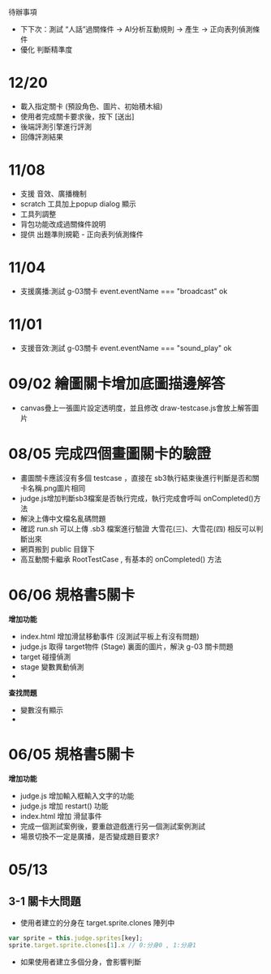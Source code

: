 待辦事項

- 下下次：測試 “人話”過關條件 → AI分析互動規則 → 產生 → 正向表列偵測條件
- 優化 判斷精準度

# 12/20
- 載入指定關卡 (預設角色、圖片、初始積木組)
- 使用者完成關卡要求後，按下 [送出]
- 後端評測引擎進行評測
- 回傳評測結果



# 11/08
- 支援 音效、廣播機制
- scratch 工具加上popup dialog 顯示
- 工具列調整
- 背包功能改成過關條件說明 
- 提供 出題準則規範 - 正向表列偵測條件

# 11/04
- 支援廣播:測試 g-03關卡 event.eventName === "broadcast" ok

# 11/01
- 支援音效:測試 g-03關卡 event.eventName === "sound_play" ok

# 09/02 繪圖關卡增加底圖描邊解答
- canvas疊上一張圖片設定透明度，並且修改 draw-testcase.js會放上解答圖片

# 08/05 完成四個畫圖關卡的驗證
- 畫圖關卡應該沒有多個 testcase ，直接在 sb3執行結束後進行判斷是否和關卡名稱.png圖片相同
- judge.js增加判斷sb3檔案是否執行完成，執行完成會呼叫 onCompleted()方法
- 解決上傳中文檔名亂碼問題
- 確認 run.sh 可以上傳 .sb3 檔案進行驗證 大雪花(三)、大雪花(四) 相反可以判斷出來
- 網頁搬到 public 目錄下
- 高互動關卡繼承 RootTestCase , 有基本的 onCompleted() 方法

# 06/06 規格書5關卡
**增加功能**
- index.html 增加滑鼠移動事件 (沒測試平板上有沒有問題)
- judge.js 取得 target物件 (Stage) 裏面的圖片，解決 g-03 關卡問題
- target 碰撞偵測
- stage 變數異動偵測
- 
**查找問題**
- 變數沒有顯示
- 

# 06/05 規格書5關卡
**增加功能**
- judge.js 增加輸入框輸入文字的功能
- judge.js 增加 restart() 功能
- index.html 增加 滑鼠事件
- 完成一個測試案例後，要重啟遊戲進行另一個測試案例測試
- 場景切換不一定是廣播，是否變成題目要求?

# 05/13
## 3-1 關卡大問題
- 使用者建立的分身在 target.sprite.clones 陣列中
```js
var sprite = this.judge.sprites[key];
sprite.target.sprite.clones[1].x // 0:分身0 , 1:分身1
```
- 如果使用者建立多個分身，會影響判斷
